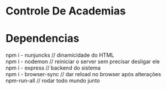 # Controle De Academias

# Dependencias

npm i - nunjuncks // dinamicidade do HTML </br>
npm i - nodemon // reiniciar o server sem precisar desligar ele </br>
npm i - express // backend do sistema  </br>
npm i - browser-sync // dar reload no browser após alterações</br>
npm-run-all // rodar todo mundo junto </br>
